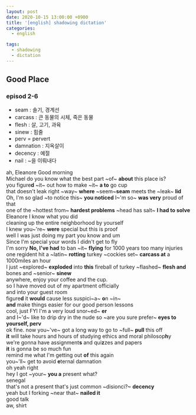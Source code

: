 ```yaml
---
layout: post
date: 2020-10-15 13:00:00 +0900
title: '[english] shadowing dictation'
categories:
  - english

tags:
  - shadowing
  - dictation
---
```


## Good Place

### episod 2-6

- seam : 솔기, 경계선
- carcass : 큰 동물의 시체, 죽은 동물
- flesh : 살, 고기, 과육
- sinew : 힘줄
- perv = pervert
- damnation : 지옥살이
- decency : 예절
- nail : ~을 이뤄내다  

ah, Eleanore Good morning  
Michael do you know what the best part ~of~ **about** this place is?  
you figure**d** ~it~ out how to make ~it~ **a to** go cup  
that doesn't leak right ~way~ **where** ~seem~**seam** meets the ~leak~ **lid**  
Oh, I'm so glad ~to notice this~ **you noticed**  I~'m so~ **was very** proud of that  
one of the ~hottest from~ **hardest problems**  ~head has salt~ **I had to solve**  
Eleanore I know what you did  
cleaning up the entire neighborhood by yourself  
I knew you~'re~ **were** special but this is proof  
well I was just doing my part you know  and um  
Since I'm special your words I didn't get to fly  
I'm sorry **No, I've had** to ban ~it~ **flying** for 1000 years too many injuries  
one regident hit a ~latin~ **rotting** turkey ~cockies set~ **carcass at**  a 1000miles an hour  
I just ~explored~ **exploded** into **this** fireball of turkey ~flashed~ **flesh and** bones and ~senior~ **sinew**  
anywhere, enjoy your coffee and the cup.  
so I have moved out of my apartment officially  
and into your guest room  
figure**d** it **would** cause less suspici~a~ **o**n ~in~  
**and** make things easier for our good person lessons  
cool, just FYI I'm a very loud snor~ed~ **er**  
and I~'d~ like to drip dry in the nude so ~are you sure prefer~  **eyes to yourself, perv**  
ok fine. now you~'ve~ got a long way to go to ~full~ **pull** this off  
**it** will take hours and hours of studying ethics and moral philosop**h**y    
we're gonna have assignment**s** and  qui**z**zes and  papers    
**it** is gonna be so much fun  
remind me what I'm getting out **of** this again  
you~'ll~ get to avoid **e**ternal damnation  
oh yeah right  
hey I got ~your~ **you a** present what?  
senegal  
that's not a present that's just common ~disionci?~ **decency**  
yeah but I forking ~near that~ **nailed it**   
good talk  
aw, shirt  
